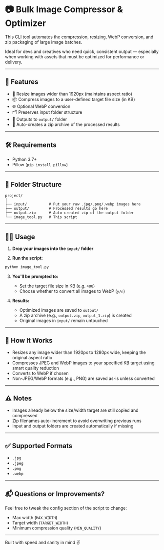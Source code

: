 # 📷 Bulk Image Compressor & Optimizer

This CLI tool automates the compression, resizing, WebP conversion, and zip packaging of large image batches.

Ideal for devs and creatives who need quick, consistent output — especially when working with assets that must be optimized for performance or delivery.

---

## 🚀 Features

- 🔻 Resize images wider than 1920px (maintains aspect ratio)
- 📦 Compress images to a user-defined target file size (in KB)
- 🌐 Optional WebP conversion
- 🗂️ Preserves input folder structure
- 🧼 Outputs to `output/` folder
- 🧳 Auto-creates a zip archive of the processed results

---

## 🛠️ Requirements

- Python 3.7+
- Pillow (`pip install pillow`)

---

## 📁 Folder Structure

```
project/
│
├── input/          # Put your raw .jpg/.png/.webp images here
├── output/         # Processed results go here
├── output.zip      # Auto-created zip of the output folder
└── image_tool.py   # This script
```

---

## 🧑‍💻 Usage

1. **Drop your images into the `input/` folder**

2. **Run the script:**

```bash
python image_tool.py
```

3. **You'll be prompted to:**
   - Set the target file size in KB (e.g. `400`)
   - Choose whether to convert all images to WebP (`y/n`)

4. **Results:**
   - Optimized images are saved to `output/`
   - A zip archive (e.g., `output.zip`, `output_1.zip`) is created
   - Original images in `input/` remain untouched

---

## 🧠 How It Works

- Resizes any image wider than 1920px to 1280px wide, keeping the original aspect ratio
- Compresses JPEG and WebP images to your specified KB target using smart quality reduction
- Converts to WebP if chosen
- Non-JPEG/WebP formats (e.g., PNG) are saved as-is unless converted

---

## ⚠️ Notes

- Images already below the size/width target are still copied and compressed
- Zip filenames auto-increment to avoid overwriting previous runs
- Input and output folders are created automatically if missing

---

## ✅ Supported Formats

- `.jpg`
- `.jpeg`
- `.png`
- `.webp`

---

## 📬 Questions or Improvements?

Feel free to tweak the config section of the script to change:
- Max width (`MAX_WIDTH`)
- Target width (`TARGET_WIDTH`)
- Minimum compression quality (`MIN_QUALITY`)

---

Built with speed and sanity in mind ✌️
